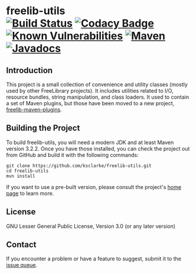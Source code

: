 # freelib-utils <br>[![Build Status](https://travis-ci.org/ksclarke/freelib-utils.png?branch=main)](https://travis-ci.org/ksclarke/freelib-utils) [![Codacy Badge](https://app.codacy.com/project/badge/Coverage/3c42c3a9039b459e8f9291d0a08d71f2)](https://www.codacy.com/gh/ksclarke/freelib-utils/dashboard?utm_source=github.com&utm_medium=referral&utm_content=ksclarke/freelib-utils&utm_campaign=Badge_Coverage) [![Known Vulnerabilities](https://snyk.io/test/github/ksclarke/freelib-utils/badge.svg)](https://snyk.io/test/github/ksclarke/freelib-utils) [![Maven](https://img.shields.io/maven-metadata/v/https/repo1.maven.org/maven2/info/freelibrary/freelib-utils/maven-metadata.xml.svg?colorB=brightgreen)](https://search.maven.org/artifact/info.freelibrary/freelib-utils) [![Javadocs](http://javadoc.io/badge/info.freelibrary/freelib-utils.svg)](http://projects.freelibrary.info/freelib-utils/javadocs.html)

## Introduction

This project is a small collection of convenience and utility classes (mostly used by other FreeLibrary projects). It includes utilities related to I/O, resource bundles, string manipulation, and class loaders. It used to contain a set of Maven plugins, but those have been moved to a new project, [freelib-maven-plugins](https://github.com/ksclarke/freelib-maven-plugins).

## Building the Project

To build freelib-utils, you will need a modern JDK and at least Maven version 3.2.2. Once you have those installed, you can check the project out from GitHub and build it with the following commands:

    git clone https://github.com/ksclarke/freelib-utils.git
    cd freelib-utils
    mvn install

If you want to use a pre-built version, please consult the project's [home page](http://projects.freelibrary.info/freelib-utils) to learn more.

## License

GNU Lesser General Public License, Version 3.0 (or any later version)

## Contact

If you encounter a problem or have a feature to suggest, submit it to the [issue queue](https://github.com/ksclarke/freelib-utils/issues "GitHub Issue Queue").
